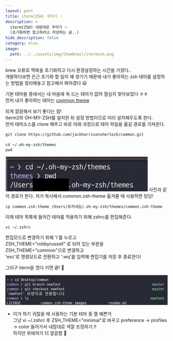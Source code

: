 ```yaml
---
layout: post
title: iterm(ZSH) 꾸미기 ✨
description: >
  iterm(ZSH) 내맘대로 꾸미기 ✨
  (초기화하면 참고하려고 작성하는 글..)
hide_description: false
category: else
image:
  path: ../../assets/img/thumbnail/itermzsh.png
---
```





brew 오류로 맥북을 초기화하고 다시 환경설정하는 시간을 가졌다..  
개발하다보면 은근 초기화 할 일이 꽤 생기기 때문에 내가 좋아하는 zsh 테마를 설정하는 방법을 정리해놓고 참고해서 봐야겠다 😃

기본 테마들 중에서는 내 마음에 쏙 드는 테마가 없어 열심히 찾아보았다 ㅎㅎ  
먼저 내가 좋아하는 테마는
[common theme](https://github.com/jackharrisonsherlock/common)

되게 깔끔해서 보기 좋다는 점!  
Iterm2와 OH-MY-ZSH를 설치한 뒤 설정 방법이므로 미리 설치해두도록 한다.
ㅤ
ㅤ
먼저 테마소스를 clone 해주고 바로 아래 과정으로 테마 파일을 옮길 경로를 가져온다.
```
git clone https://github.com/jackharrisonsherlock/common.git

cd ~/.oh-my-zsh/themes
pwd 
```
![itermzsh1](../../assets/img/contents/itermzsh1.png)
사진과 같이 경로가 뜬다. 저거 복사해서 common.zsh-theme 옮겨줄 때 사용하면 된당!  
```
cp common.zsh-theme /Users/유저네임/.oh-my-zsh/themes/common.zsh-theme
```
이제 테마 목록에 들어간 테마를 적용하기 위해 zshrc를 편집해준다.  
```
vi ~/.zshrc
```
편집모드로 변경하기 위해 'i'를 누르고  
ZSH_THEME="robbyrussell" 로 되어 있는 부분을  
ZSH_THEME="common"으로 변경하고  
'esc'로 명령모드로 전환하고 ':wq'를 입력해 편집기를 저장 후 종료한다!  

그리구 iterm을 껐다 키면 끝! 🥰  

![itermzsh2](../../assets/img/contents/itermzsh2.png)


+ 이거 하기 귀찮을 때 사용하는 기본 테마 중 젤 예쁜거  
그냥 vi ~/.zshrc 후 ZSH_THEME="minimal"로 바꾸고 preference -> profiles -> color 들어가서 내맘대로 색깔 조정하기 !!  
하지만 위에꺼가 더 깔끔함 🥺